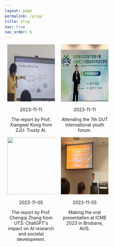 ```yaml
---
layout: page
permalink: /plog/
title: plog
nav: true
nav_order: 6
---
```


<head>
  <style>
    .image-container {
      width: 30%; /* 设置每个容器宽度为30% */
      display: inline-block; /* 让容器变成行内块元素，从而可以水平排列 */
      box-sizing: border-box; /* 让边框和内边距计入宽度和高度 */
      margin: 0 1.5%; /* 清除默认的外边距 */
      text-align: center; /* 水平居中对齐 */
      vertical-align: top; /* 保证容器顶部对齐 */
  }

    .image-container img {
    border: 5px solid #e6e3e3; /* 将边框设置为5像素宽的灰色实线 */
  }
  
    .date {
    font-size: 18px; /* 设置日期的字号为12像素 */
    color: #fab964;
    margin: 5px 0;
  }
  
    .image-caption {
    font-size: 12px; /* 设置字号为14像素 */
    margin-bottom: 10px;
  }
  
  </style>
</head>
<body>


<div class="image-container">
  <img src="../assets/img/plog_img/Kong_Xiangwei_discussion_dlut_20231111.jpg" alt="" width="300" height="180">
  <p class="date">2023-11-11</p>
  <p class="image-caption">The report by Prof. Xiangwei Kong from ZJU: Trusty AI.</p>
</div>

<div class="image-container">
  <img src="../assets/img/plog_img/Me_CCS_dlut_20231111.jpg" alt="" width="300" height="180">
  <p class="date">2023-11-11</p>
  <p class="image-caption">Attending the 7th DUT international youth forum.</p>
</div>

<div class="image-container">
  <img src="../assets/img/plog_img/Zhang_Chengqi_report_dlut_20231105.png" alt="" width="300" height="180">
  <p class="date">2023-11-05</p>
  <p class="image-caption">The report by Prof. Chengqi Zhang from UTS: ChatGPT's impact on AI research and societal development.</p>
</div>

<div class="image-container">
  <img src="../assets/img/plog_img/Me_ICME2023_AUS_20230712.jpg" alt="" width="300" height="180">
  <p class="date">2023-11-05</p>
  <p class="image-caption">Making the oral presentation at ICME 2023 in Brisbane, AUS.</p>
</div>

</body>
